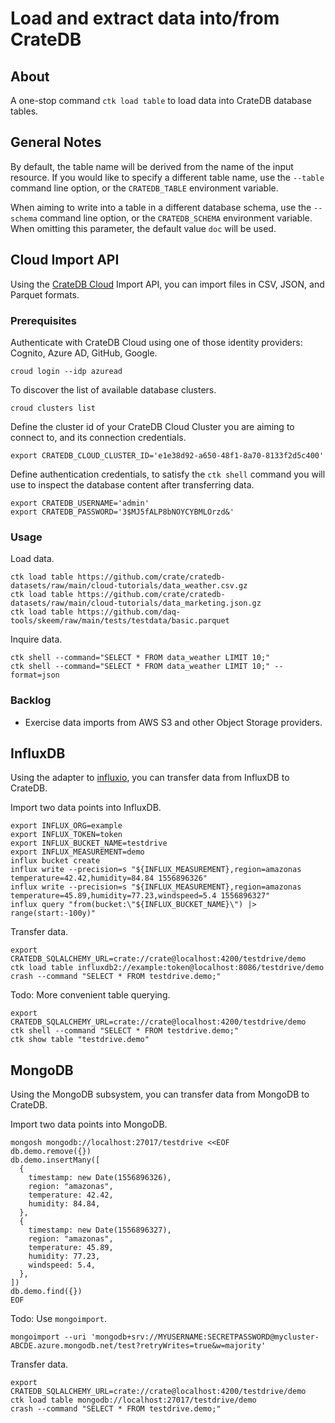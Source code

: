# Load and extract data into/from CrateDB


## About

A one-stop command `ctk load table` to load data into CrateDB database tables.


## General Notes

By default, the table name will be derived from the name of the input resource.
If you would like to specify a different table name, use the `--table` command
line option, or the `CRATEDB_TABLE` environment variable.

When aiming to write into a table in a different database schema, use the
`--schema` command line option, or the `CRATEDB_SCHEMA` environment variable.
When omitting this parameter, the default value `doc` will be used.


## Cloud Import API

Using the [CrateDB Cloud] Import API, you can import files in CSV, JSON, and
Parquet formats.

### Prerequisites
Authenticate with CrateDB Cloud using one of those identity providers:
Cognito, Azure AD, GitHub, Google.
```shell
croud login --idp azuread
```

To discover the list of available database clusters.
```shell
croud clusters list
```

Define the cluster id of your CrateDB Cloud Cluster you are aiming to connect
to, and its connection credentials.
```shell
export CRATEDB_CLOUD_CLUSTER_ID='e1e38d92-a650-48f1-8a70-8133f2d5c400'
```

Define authentication credentials, to satisfy the `ctk shell` command you will
use to inspect the database content after transferring data.
```shell
export CRATEDB_USERNAME='admin'
export CRATEDB_PASSWORD='3$MJ5fALP8bNOYCYBMLOrzd&'
```

### Usage
Load data.
```shell
ctk load table https://github.com/crate/cratedb-datasets/raw/main/cloud-tutorials/data_weather.csv.gz
ctk load table https://github.com/crate/cratedb-datasets/raw/main/cloud-tutorials/data_marketing.json.gz
ctk load table https://github.com/daq-tools/skeem/raw/main/tests/testdata/basic.parquet
```

Inquire data.
```shell
ctk shell --command="SELECT * FROM data_weather LIMIT 10;"
ctk shell --command="SELECT * FROM data_weather LIMIT 10;" --format=json
```

### Backlog
- Exercise data imports from AWS S3 and other Object Storage providers.


## InfluxDB

Using the adapter to [influxio], you can transfer data from InfluxDB to CrateDB.

Import two data points into InfluxDB.
```shell
export INFLUX_ORG=example
export INFLUX_TOKEN=token
export INFLUX_BUCKET_NAME=testdrive
export INFLUX_MEASUREMENT=demo
influx bucket create
influx write --precision=s "${INFLUX_MEASUREMENT},region=amazonas temperature=42.42,humidity=84.84 1556896326"
influx write --precision=s "${INFLUX_MEASUREMENT},region=amazonas temperature=45.89,humidity=77.23,windspeed=5.4 1556896327"
influx query "from(bucket:\"${INFLUX_BUCKET_NAME}\") |> range(start:-100y)"
```

Transfer data.
```shell
export CRATEDB_SQLALCHEMY_URL=crate://crate@localhost:4200/testdrive/demo
ctk load table influxdb2://example:token@localhost:8086/testdrive/demo
crash --command "SELECT * FROM testdrive.demo;"
```

Todo: More convenient table querying.
```shell
export CRATEDB_SQLALCHEMY_URL=crate://crate@localhost:4200/testdrive/demo
ctk shell --command "SELECT * FROM testdrive.demo;"
ctk show table "testdrive.demo"
```


## MongoDB

Using the MongoDB subsystem, you can transfer data from MongoDB to CrateDB.

Import two data points into MongoDB.
```shell
mongosh mongodb://localhost:27017/testdrive <<EOF
db.demo.remove({})
db.demo.insertMany([
  {
    timestamp: new Date(1556896326),
    region: "amazonas",
    temperature: 42.42,
    humidity: 84.84,
  },
  {
    timestamp: new Date(1556896327),
    region: "amazonas",
    temperature: 45.89,
    humidity: 77.23,
    windspeed: 5.4,
  },
])
db.demo.find({})
EOF
```

Todo: Use `mongoimport`.
```shell
mongoimport --uri 'mongodb+srv://MYUSERNAME:SECRETPASSWORD@mycluster-ABCDE.azure.mongodb.net/test?retryWrites=true&w=majority'
```

Transfer data.
```shell
export CRATEDB_SQLALCHEMY_URL=crate://crate@localhost:4200/testdrive/demo
ctk load table mongodb://localhost:27017/testdrive/demo
crash --command "SELECT * FROM testdrive.demo;"
```


[CrateDB Cloud]: https://console.cratedb.cloud/
[influxio]: https://github.com/daq-tools/influxio
